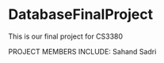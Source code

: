 # DatabaseFinalProject
This is our final project for CS3380 

PROJECT MEMBERS INCLUDE:
Sahand Sadri
